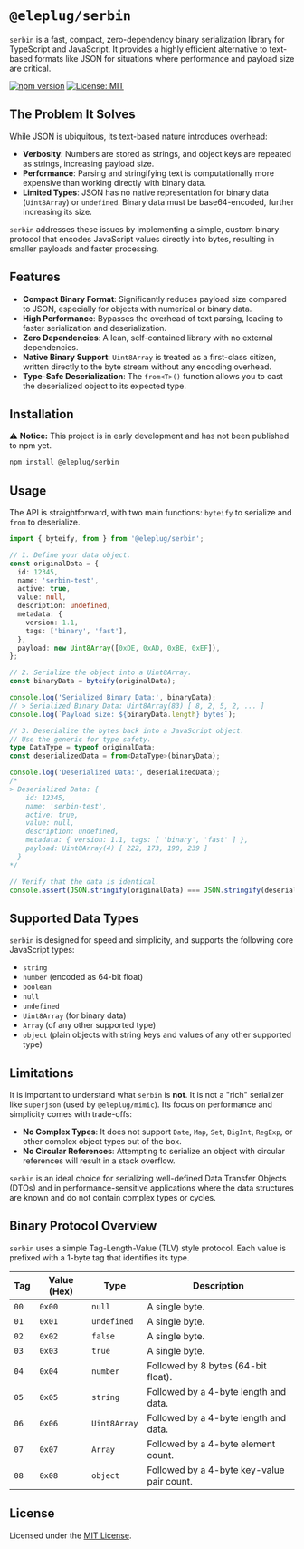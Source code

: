 # `@eleplug/serbin`

`serbin` is a fast, compact, zero-dependency binary serialization library for TypeScript and JavaScript. It provides a highly efficient alternative to text-based formats like JSON for situations where performance and payload size are critical.

[![npm version](https://img.shields.io/npm/v/@eleplug/serbin.svg)](https://www.npmjs.com/package/@eleplug/serbin)
[![License: MIT](https://img.shields.io/badge/License-MIT-yellow.svg)](https://opensource.org/licenses/MIT)

## The Problem It Solves

While JSON is ubiquitous, its text-based nature introduces overhead:

*   **Verbosity**: Numbers are stored as strings, and object keys are repeated as strings, increasing payload size.
*   **Performance**: Parsing and stringifying text is computationally more expensive than working directly with binary data.
*   **Limited Types**: JSON has no native representation for binary data (`Uint8Array`) or `undefined`. Binary data must be base64-encoded, further increasing its size.

`serbin` addresses these issues by implementing a simple, custom binary protocol that encodes JavaScript values directly into bytes, resulting in smaller payloads and faster processing.

## Features

*   **Compact Binary Format**: Significantly reduces payload size compared to JSON, especially for objects with numerical or binary data.
*   **High Performance**: Bypasses the overhead of text parsing, leading to faster serialization and deserialization.
*   **Zero Dependencies**: A lean, self-contained library with no external dependencies.
*   **Native Binary Support**: `Uint8Array` is treated as a first-class citizen, written directly to the byte stream without any encoding overhead.
*   **Type-Safe Deserialization**: The `from<T>()` function allows you to cast the deserialized object to its expected type.

## Installation

⚠️ **Notice:** This project is in early development and has not been published to npm yet.

```bash
npm install @eleplug/serbin
```

## Usage

The API is straightforward, with two main functions: `byteify` to serialize and `from` to deserialize.

```typescript
import { byteify, from } from '@eleplug/serbin';

// 1. Define your data object.
const originalData = {
  id: 12345,
  name: 'serbin-test',
  active: true,
  value: null,
  description: undefined,
  metadata: {
    version: 1.1,
    tags: ['binary', 'fast'],
  },
  payload: new Uint8Array([0xDE, 0xAD, 0xBE, 0xEF]),
};

// 2. Serialize the object into a Uint8Array.
const binaryData = byteify(originalData);

console.log('Serialized Binary Data:', binaryData);
// > Serialized Binary Data: Uint8Array(83) [ 8, 2, 5, 2, ... ]
console.log(`Payload size: ${binaryData.length} bytes`);

// 3. Deserialize the bytes back into a JavaScript object.
// Use the generic for type safety.
type DataType = typeof originalData;
const deserializedData = from<DataType>(binaryData);

console.log('Deserialized Data:', deserializedData);
/*
> Deserialized Data: {
    id: 12345,
    name: 'serbin-test',
    active: true,
    value: null,
    description: undefined,
    metadata: { version: 1.1, tags: [ 'binary', 'fast' ] },
    payload: Uint8Array(4) [ 222, 173, 190, 239 ]
  }
*/

// Verify that the data is identical.
console.assert(JSON.stringify(originalData) === JSON.stringify(deserializedData));
```

## Supported Data Types

`serbin` is designed for speed and simplicity, and supports the following core JavaScript types:

*   `string`
*   `number` (encoded as 64-bit float)
*   `boolean`
*   `null`
*   `undefined`
*   `Uint8Array` (for binary data)
*   `Array` (of any other supported type)
*   `object` (plain objects with string keys and values of any other supported type)

## Limitations

It is important to understand what `serbin` is **not**. It is not a "rich" serializer like `superjson` (used by `@eleplug/mimic`). Its focus on performance and simplicity comes with trade-offs:

*   **No Complex Types**: It does not support `Date`, `Map`, `Set`, `BigInt`, `RegExp`, or other complex object types out of the box.
*   **No Circular References**: Attempting to serialize an object with circular references will result in a stack overflow.

`serbin` is an ideal choice for serializing well-defined Data Transfer Objects (DTOs) and in performance-sensitive applications where the data structures are known and do not contain complex types or cycles.

## Binary Protocol Overview

`serbin` uses a simple Tag-Length-Value (TLV) style protocol. Each value is prefixed with a 1-byte tag that identifies its type.

| Tag  | Value (Hex) | Type           | Description                             |
| ---- | ----------- | -------------- | --------------------------------------- |
| `00` | `0x00`      | `null`         | A single byte.                          |
| `01` | `0x01`      | `undefined`    | A single byte.                          |
| `02` | `0x02`      | `false`        | A single byte.                          |
| `03` | `0x03`      | `true`         | A single byte.                          |
| `04` | `0x04`      | `number`       | Followed by 8 bytes (64-bit float).     |
| `05` | `0x05`      | `string`       | Followed by a 4-byte length and data.   |
| `06` | `0x06`      | `Uint8Array`   | Followed by a 4-byte length and data.   |
| `07` | `0x07`      | `Array`        | Followed by a 4-byte element count.     |
| `08` | `0x08`      | `object`       | Followed by a 4-byte key-value pair count. |

## License

Licensed under the [MIT License](https://opensource.org/licenses/MIT).